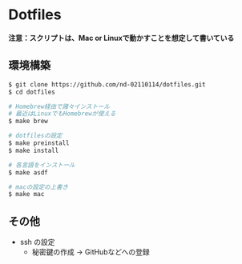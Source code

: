 # Dotfiles

**注意：スクリプトは、Mac or Linuxで動かすことを想定して書いている**

## 環境構築

```sh
$ git clone https://github.com/nd-02110114/dotfiles.git
$ cd dotfiles

# Homebrew経由で諸々インストール 
# 最近はLinuxでもHomebrewが使える
$ make brew

# dotfilesの設定
$ make preinstall
$ make install

# 各言語をインストール
$ make asdf

# macの設定の上書き
$ make mac
```

## その他

- ssh の設定
  - 秘密鍵の作成 -> GitHubなどへの登録
